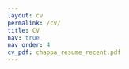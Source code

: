 ```yaml
---
layout: cv
permalink: /cv/
title: CV
nav: true
nav_order: 4
cv_pdf: chappa_resume_recent.pdf
---
```

